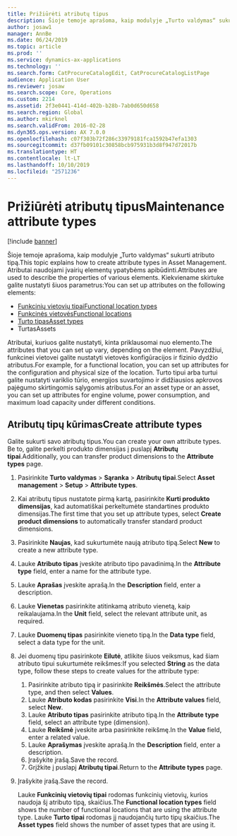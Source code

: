 ```yaml
---
title: Prižiūrėti atributų tipus
description: Šioje temoje aprašoma, kaip modulyje „Turto valdymas“ sukurti atributo tipą.
author: josaw1
manager: AnnBe
ms.date: 06/24/2019
ms.topic: article
ms.prod: ''
ms.service: dynamics-ax-applications
ms.technology: ''
ms.search.form: CatProcureCatalogEdit, CatProcureCatalogListPage
audience: Application User
ms.reviewer: josaw
ms.search.scope: Core, Operations
ms.custom: 2214
ms.assetid: 2f3e0441-414d-402b-b28b-7ab0d650d658
ms.search.region: Global
ms.author: mkirknel
ms.search.validFrom: 2016-02-28
ms.dyn365.ops.version: AX 7.0.0
ms.openlocfilehash: c07f303b72f286c33979181fca1592b47efa1303
ms.sourcegitcommit: d37fb09101c30858bcb975931b3d8f947d72017b
ms.translationtype: HT
ms.contentlocale: lt-LT
ms.lasthandoff: 10/10/2019
ms.locfileid: "2571236"
---
```

# <a name="maintenance-attribute-types"></a><span data-ttu-id="ef739-103">Prižiūrėti atributų tipus</span><span class="sxs-lookup"><span data-stu-id="ef739-103">Maintenance attribute types</span></span>

[!include [banner](../../includes/banner.md)]

 

<span data-ttu-id="ef739-104">Šioje temoje aprašoma, kaip modulyje „Turto valdymas“ sukurti atributo tipą.</span><span class="sxs-lookup"><span data-stu-id="ef739-104">This topic explains how to create attribute types in Asset Management.</span></span> <span data-ttu-id="ef739-105">Atributai naudojami įvairių elementų ypatybėms apibūdinti.</span><span class="sxs-lookup"><span data-stu-id="ef739-105">Attributes are used to describe the properties of various elements.</span></span> <span data-ttu-id="ef739-106">Kiekviename skirtuke galite nustatyti šiuos parametrus:</span><span class="sxs-lookup"><span data-stu-id="ef739-106">You can set up attributes on the following elements:</span></span>

- [<span data-ttu-id="ef739-107">Funkcinių vietovių tipai</span><span class="sxs-lookup"><span data-stu-id="ef739-107">Functional location types</span></span>](../setup-for-functional-locations/functional-location-types.md)
- [<span data-ttu-id="ef739-108">Funkcinės vietovės</span><span class="sxs-lookup"><span data-stu-id="ef739-108">Functional locations</span></span>](../functional-locations/create-functional-locations.md)
- [<span data-ttu-id="ef739-109">Turto tipas</span><span class="sxs-lookup"><span data-stu-id="ef739-109">Asset types</span></span>](../setup-for-objects/object-types.md)
- <span data-ttu-id="ef739-110">Turtas</span><span class="sxs-lookup"><span data-stu-id="ef739-110">Assets</span></span>

<span data-ttu-id="ef739-111">Atributai, kuriuos galite nustatyti, kinta priklausomai nuo elemento.</span><span class="sxs-lookup"><span data-stu-id="ef739-111">The attributes that you can set up vary, depending on the element.</span></span> <span data-ttu-id="ef739-112">Pavyzdžiui, funkcinei vietovei galite nustatyti vietovės konfigūracijos ir fizinio dydžio atributus.</span><span class="sxs-lookup"><span data-stu-id="ef739-112">For example, for a functional location, you can set up attributes for the configuration and physical size of the location.</span></span> <span data-ttu-id="ef739-113">Turto tipui arba turtui galite nustatyti variklio tūrio, energijos suvartojimo ir didžiausios apkrovos pajėgumo skirtingomis sąlygomis atributus.</span><span class="sxs-lookup"><span data-stu-id="ef739-113">For an asset type or an asset, you can set up attributes for engine volume, power consumption, and maximum load capacity under different conditions.</span></span>

## <a name="create-attribute-types"></a><span data-ttu-id="ef739-114">Atributų tipų kūrimas</span><span class="sxs-lookup"><span data-stu-id="ef739-114">Create attribute types</span></span>

<span data-ttu-id="ef739-115">Galite sukurti savo atributų tipus.</span><span class="sxs-lookup"><span data-stu-id="ef739-115">You can create your own attribute types.</span></span> <span data-ttu-id="ef739-116">Be to, galite perkelti produkto dimensijas į puslapį **Atributų tipai**.</span><span class="sxs-lookup"><span data-stu-id="ef739-116">Additionally, you can transfer product dimensions to the **Attribute types** page.</span></span>

1. <span data-ttu-id="ef739-117">Pasirinkite **Turto valdymas** \> **Sąranka** \> **Atributų tipai**.</span><span class="sxs-lookup"><span data-stu-id="ef739-117">Select **Asset management** \> **Setup** \> **Attribute types**.</span></span>
2. <span data-ttu-id="ef739-118">Kai atributų tipus nustatote pirmą kartą, pasirinkite **Kurti produkto dimensijas**, kad automatiškai perkeltumėte standartines produkto dimensijas.</span><span class="sxs-lookup"><span data-stu-id="ef739-118">The first time that you set up attribute types, select **Create product dimensions** to automatically transfer standard product dimensions.</span></span>
3. <span data-ttu-id="ef739-119">Pasirinkite **Naujas**, kad sukurtumėte naują atributo tipą.</span><span class="sxs-lookup"><span data-stu-id="ef739-119">Select **New** to create a new attribute type.</span></span>
4. <span data-ttu-id="ef739-120">Lauke **Atributo tipas** įveskite atributo tipo pavadinimą.</span><span class="sxs-lookup"><span data-stu-id="ef739-120">In the **Attribute type** field, enter a name for the attribute type.</span></span>
5. <span data-ttu-id="ef739-121">Lauke **Aprašas** įveskite aprašą.</span><span class="sxs-lookup"><span data-stu-id="ef739-121">In the **Description** field, enter a description.</span></span>
6. <span data-ttu-id="ef739-122">Lauke **Vienetas** pasirinkite atitinkamą atributo vienetą, kaip reikalaujama.</span><span class="sxs-lookup"><span data-stu-id="ef739-122">In the **Unit** field, select the relevant attribute unit, as required.</span></span>
7. <span data-ttu-id="ef739-123">Lauke **Duomenų tipas** pasirinkite vieneto tipą.</span><span class="sxs-lookup"><span data-stu-id="ef739-123">In the **Data type** field, select a data type for the unit.</span></span>
8. <span data-ttu-id="ef739-124">Jei duomenų tipu pasirinkote **Eilutė**, atlikite šiuos veiksmus, kad šiam atributo tipui sukurtumėte reikšmes:</span><span class="sxs-lookup"><span data-stu-id="ef739-124">If you selected **String** as the data type, follow these steps to create values for the attribute type:</span></span>

    1. <span data-ttu-id="ef739-125">Pasirinkite atributo tipą ir pasirinkite **Reikšmės**.</span><span class="sxs-lookup"><span data-stu-id="ef739-125">Select the attribute type, and then select **Values**.</span></span>
    2. <span data-ttu-id="ef739-126">Lauke **Atributo kodas** pasirinkite **Visi**.</span><span class="sxs-lookup"><span data-stu-id="ef739-126">In the **Attribute values** field, select **New**.</span></span>
    3. <span data-ttu-id="ef739-127">Lauke **Atributo tipas** pasirinkite atributo tipą.</span><span class="sxs-lookup"><span data-stu-id="ef739-127">In the **Attribute type** field, select an attribute type (dimension).</span></span>
    4. <span data-ttu-id="ef739-128">Lauke **Reikšmė** įveskite arba pasirinkite reikšmę.</span><span class="sxs-lookup"><span data-stu-id="ef739-128">In the **Value** field, enter a related value.</span></span>
    5. <span data-ttu-id="ef739-129">Lauke **Aprašymas** įveskite aprašą.</span><span class="sxs-lookup"><span data-stu-id="ef739-129">In the **Description** field, enter a description.</span></span>
    6. <span data-ttu-id="ef739-130">Įrašykite įrašą.</span><span class="sxs-lookup"><span data-stu-id="ef739-130">Save the record.</span></span>
    7. <span data-ttu-id="ef739-131">Grįžkite į puslapį **Atributų tipai**.</span><span class="sxs-lookup"><span data-stu-id="ef739-131">Return to the **Attribute types** page.</span></span>

9. <span data-ttu-id="ef739-132">Įrašykite įrašą.</span><span class="sxs-lookup"><span data-stu-id="ef739-132">Save the record.</span></span>

    <span data-ttu-id="ef739-133">Lauke **Funkcinių vietovių tipai** rodomas funkcinių vietovių, kurios naudoja šį atributo tipą, skaičius.</span><span class="sxs-lookup"><span data-stu-id="ef739-133">The **Functional location types** field shows the number of functional locations that are using the attribute type.</span></span> <span data-ttu-id="ef739-134">Lauke **Turto tipai** rodomas jį naudojančių turto tipų skaičius.</span><span class="sxs-lookup"><span data-stu-id="ef739-134">The **Asset types** field shows the number of asset types that are using it.</span></span>

